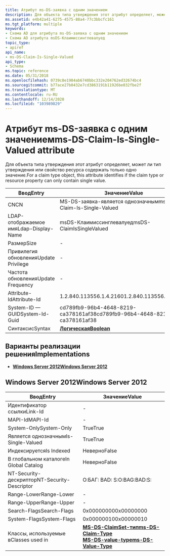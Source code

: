 ```yaml
---
title: Атрибут ms-DS-заявка с одним значением
description: Для объекта типа утверждения этот атрибут определяет, может ли тип утверждения или свойство ресурса содержать только одно значение.
ms.assetid: e4b42a41-6275-4575-88a4-77c3bbcfc161
ms.tgt_platform: multiple
keywords:
- Схема AD для атрибута ms-DS-заявка с одним значением
- Схема AD атрибута msDS-Клаимиссинглевалуед
topic_type:
- apiref
api_name:
- ms-DS-Claim-Is-Single-Valued
api_type:
- Schema
ms.topic: reference
ms.date: 05/31/2018
ms.openlocfilehash: 0739c8e1984ab6740bbc332e204762ed32674bc4
ms.sourcegitcommit: b77ace27b0432e7cd3863191b11926be032fbe2f
ms.translationtype: MT
ms.contentlocale: ru-RU
ms.lasthandoff: 12/14/2020
ms.locfileid: "103989829"
---
```

# <a name="ms-ds-claim-is-single-valued-attribute"></a><span data-ttu-id="7cfb7-105">Атрибут ms-DS-заявка с одним значением</span><span class="sxs-lookup"><span data-stu-id="7cfb7-105">ms-DS-Claim-Is-Single-Valued attribute</span></span>

<span data-ttu-id="7cfb7-106">Для объекта типа утверждения этот атрибут определяет, может ли тип утверждения или свойство ресурса содержать только одно значение.</span><span class="sxs-lookup"><span data-stu-id="7cfb7-106">For a claim type object, this attribute identifies if the claim type or resource property can only contain single value.</span></span>



| <span data-ttu-id="7cfb7-107">Ввод</span><span class="sxs-lookup"><span data-stu-id="7cfb7-107">Entry</span></span> | <span data-ttu-id="7cfb7-108">Значение</span><span class="sxs-lookup"><span data-stu-id="7cfb7-108">Value</span></span> |
|-------------------|--------------------------------------|
| <span data-ttu-id="7cfb7-109">CN</span><span class="sxs-lookup"><span data-stu-id="7cfb7-109">CN</span></span>                | <span data-ttu-id="7cfb7-110">MS-DS-заявка-является однозначным</span><span class="sxs-lookup"><span data-stu-id="7cfb7-110">ms-DS-Claim-Is-Single-Valued</span></span>         |
| <span data-ttu-id="7cfb7-111">LDAP-отображаемое имя</span><span class="sxs-lookup"><span data-stu-id="7cfb7-111">Ldap-Display-Name</span></span> | <span data-ttu-id="7cfb7-112">msDS-Клаимиссинглевалуед</span><span class="sxs-lookup"><span data-stu-id="7cfb7-112">msDS-ClaimIsSingleValued</span></span>             |
| <span data-ttu-id="7cfb7-113">Размер</span><span class="sxs-lookup"><span data-stu-id="7cfb7-113">Size</span></span>              | \-                                   |
| <span data-ttu-id="7cfb7-114">Привилегия обновления</span><span class="sxs-lookup"><span data-stu-id="7cfb7-114">Update Privilege</span></span>  | \-                                   |
| <span data-ttu-id="7cfb7-115">Частота обновления</span><span class="sxs-lookup"><span data-stu-id="7cfb7-115">Update Frequency</span></span>  | \-                                   |
| <span data-ttu-id="7cfb7-116">Attribute-Id</span><span class="sxs-lookup"><span data-stu-id="7cfb7-116">Attribute-Id</span></span>      | <span data-ttu-id="7cfb7-117">1.2.840.113556.1.4.2160</span><span class="sxs-lookup"><span data-stu-id="7cfb7-117">1.2.840.113556.1.4.2160</span></span>              |
| <span data-ttu-id="7cfb7-118">System-ID — GUID</span><span class="sxs-lookup"><span data-stu-id="7cfb7-118">System-Id-Guid</span></span>    | <span data-ttu-id="7cfb7-119">cd789fb9-96b4-4648-8219-ca378161af38</span><span class="sxs-lookup"><span data-stu-id="7cfb7-119">cd789fb9-96b4-4648-8219-ca378161af38</span></span> |
| <span data-ttu-id="7cfb7-120">Синтаксис</span><span class="sxs-lookup"><span data-stu-id="7cfb7-120">Syntax</span></span>            | [<span data-ttu-id="7cfb7-121">**Логическая**</span><span class="sxs-lookup"><span data-stu-id="7cfb7-121">**Boolean**</span></span>](s-boolean.md)         |



## <a name="implementations"></a><span data-ttu-id="7cfb7-122">Варианты реализации решения</span><span class="sxs-lookup"><span data-stu-id="7cfb7-122">Implementations</span></span>

-   [<span data-ttu-id="7cfb7-123">**Windows Server 2012**</span><span class="sxs-lookup"><span data-stu-id="7cfb7-123">**Windows Server 2012**</span></span>](#windows-server-2012)

## <a name="windows-server-2012"></a><span data-ttu-id="7cfb7-124">Windows Server 2012</span><span class="sxs-lookup"><span data-stu-id="7cfb7-124">Windows Server 2012</span></span>



| <span data-ttu-id="7cfb7-125">Ввод</span><span class="sxs-lookup"><span data-stu-id="7cfb7-125">Entry</span></span> | <span data-ttu-id="7cfb7-126">Значение</span><span class="sxs-lookup"><span data-stu-id="7cfb7-126">Value</span></span> |
|------------------------|-----------------------------------------------------------------------------------------------------------------|
| <span data-ttu-id="7cfb7-127">Идентификатор ссылки</span><span class="sxs-lookup"><span data-stu-id="7cfb7-127">Link-Id</span></span>                | \-                                                                                                              |
| <span data-ttu-id="7cfb7-128">MAPI-Id</span><span class="sxs-lookup"><span data-stu-id="7cfb7-128">MAPI-Id</span></span>                | \-                                                                                                              |
| <span data-ttu-id="7cfb7-129">System-Only</span><span class="sxs-lookup"><span data-stu-id="7cfb7-129">System-Only</span></span>            | <span data-ttu-id="7cfb7-130">True</span><span class="sxs-lookup"><span data-stu-id="7cfb7-130">True</span></span>                                                                                                            |
| <span data-ttu-id="7cfb7-131">Является однозначным</span><span class="sxs-lookup"><span data-stu-id="7cfb7-131">Is-Single-Valued</span></span>       | <span data-ttu-id="7cfb7-132">True</span><span class="sxs-lookup"><span data-stu-id="7cfb7-132">True</span></span>                                                                                                            |
| <span data-ttu-id="7cfb7-133">Индексируется</span><span class="sxs-lookup"><span data-stu-id="7cfb7-133">Is Indexed</span></span>             | <span data-ttu-id="7cfb7-134">Неверно</span><span class="sxs-lookup"><span data-stu-id="7cfb7-134">False</span></span>                                                                                                           |
| <span data-ttu-id="7cfb7-135">В глобальном каталоге</span><span class="sxs-lookup"><span data-stu-id="7cfb7-135">In Global Catalog</span></span>      | <span data-ttu-id="7cfb7-136">Неверно</span><span class="sxs-lookup"><span data-stu-id="7cfb7-136">False</span></span>                                                                                                           |
| <span data-ttu-id="7cfb7-137">NT-Security-дескриптор</span><span class="sxs-lookup"><span data-stu-id="7cfb7-137">NT-Security-Descriptor</span></span> | <span data-ttu-id="7cfb7-138">О:БАГ: BAD: S:</span><span class="sxs-lookup"><span data-stu-id="7cfb7-138">O:BAG:BAD:S:</span></span>                                                                                                    |
| <span data-ttu-id="7cfb7-139">Range-Lower</span><span class="sxs-lookup"><span data-stu-id="7cfb7-139">Range-Lower</span></span>            | \-                                                                                                              |
| <span data-ttu-id="7cfb7-140">Range-Upper</span><span class="sxs-lookup"><span data-stu-id="7cfb7-140">Range-Upper</span></span>            | \-                                                                                                              |
| <span data-ttu-id="7cfb7-141">Search-Flags</span><span class="sxs-lookup"><span data-stu-id="7cfb7-141">Search-Flags</span></span>           | <span data-ttu-id="7cfb7-142">0x00000000</span><span class="sxs-lookup"><span data-stu-id="7cfb7-142">0x00000000</span></span>                                                                                                      |
| <span data-ttu-id="7cfb7-143">System-Flags</span><span class="sxs-lookup"><span data-stu-id="7cfb7-143">System-Flags</span></span>           | <span data-ttu-id="7cfb7-144">0x00000010</span><span class="sxs-lookup"><span data-stu-id="7cfb7-144">0x00000010</span></span>                                                                                                      |
| <span data-ttu-id="7cfb7-145">Классы, используемые в</span><span class="sxs-lookup"><span data-stu-id="7cfb7-145">Classes used in</span></span>        | [<span data-ttu-id="7cfb7-146">**MS-DS-ClaimSet-тип**</span><span class="sxs-lookup"><span data-stu-id="7cfb7-146">**ms-DS-Claim-Type**</span></span>](c-msds-claimtype.md)<br/> [<span data-ttu-id="7cfb7-147">**MS-DS-value-type**</span><span class="sxs-lookup"><span data-stu-id="7cfb7-147">**ms-DS-Value-Type**</span></span>](c-msds-valuetype.md)<br/> |



 

 





